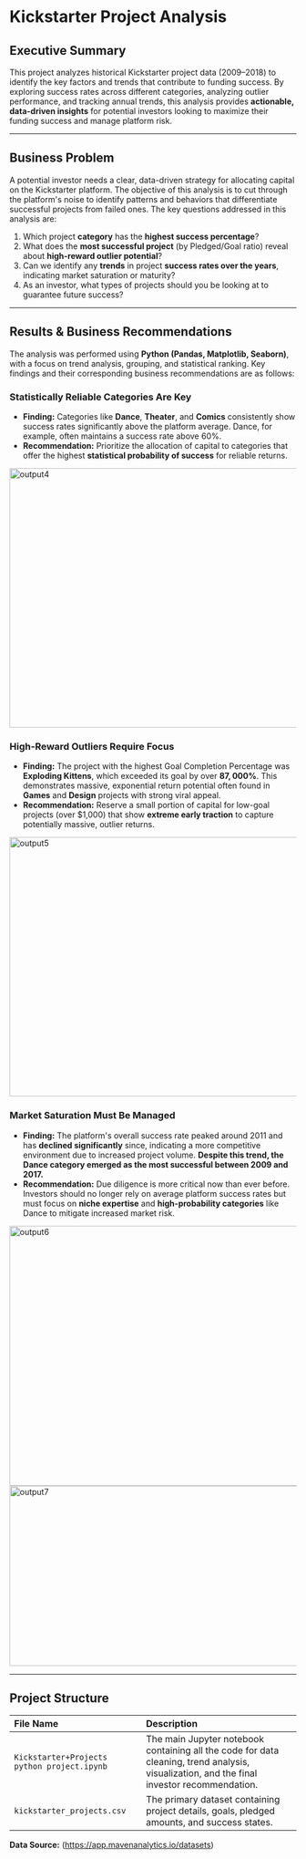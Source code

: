 # Kickstarter Project Analysis

## Executive Summary
This project analyzes historical Kickstarter project data (2009–2018) to identify the key factors and trends that contribute to funding success. By exploring success rates across different categories, analyzing outlier performance, and tracking annual trends, this analysis provides **actionable, data-driven insights** for potential investors looking to maximize their funding success and manage platform risk.

---

## Business Problem
A potential investor needs a clear, data-driven strategy for allocating capital on the Kickstarter platform. The objective of this analysis is to cut through the platform's noise to identify patterns and behaviors that differentiate successful projects from failed ones. The key questions addressed in this analysis are:

1.  Which project **category** has the **highest success percentage**?
2.  What does the **most successful project** (by Pledged/Goal ratio) reveal about **high-reward outlier potential**?
3.  Can we identify any **trends** in project **success rates over the years**, indicating market saturation or maturity?
4.  As an investor, what types of projects should you be looking at to guarantee future success?

---

## Results & Business Recommendations
The analysis was performed using **Python (Pandas, Matplotlib, Seaborn)**, with a focus on trend analysis, grouping, and statistical ranking. Key findings and their corresponding business recommendations are as follows:

### Statistically Reliable Categories Are Key
* **Finding:** Categories like **Dance**, **Theater**, and **Comics** consistently show success rates significantly above the platform average. Dance, for example, often maintains a success rate above $60\%$.
* **Recommendation:** Prioritize the allocation of capital to categories that offer the highest **statistical probability of success** for reliable returns.

<img width="634" height="455" alt="output4" src="https://github.com/user-attachments/assets/43855f03-fa20-4cf9-8e97-61c0653fe973" />


### High-Reward Outliers Require Focus
* **Finding:** The project with the highest Goal Completion Percentage was **Exploding Kittens**, which exceeded its goal by over **$87,000\%$**. This demonstrates massive, exponential return potential often found in **Games** and **Design** projects with strong viral appeal.
* **Recommendation:** Reserve a small portion of capital for low-goal projects (over \$1,000) that show **extreme early traction** to capture potentially massive, outlier returns.
  
<img width="967" height="455" alt="output5" src="https://github.com/user-attachments/assets/e3004e23-5635-40f5-a8e0-0e022047e59f" />

### Market Saturation Must Be Managed
* **Finding:** The platform's overall success rate peaked around 2011 and has **declined significantly** since, indicating a more competitive environment due to increased project volume. **Despite this trend, the Dance category emerged as the most successful between 2009 and 2017.**
* **Recommendation:** Due diligence is more critical now than ever before. Investors should no longer rely on average platform success rates but must focus on **niche expertise** and **high-probability categories** like Dance to mitigate increased market risk.


<img width="576" height="456" alt="output6" src="https://github.com/user-attachments/assets/d3b9a98f-4c45-4a4d-b062-76eb91232c4f" />

<img width="1238" height="316" alt="output7" src="https://github.com/user-attachments/assets/f53a865a-400c-44cd-991f-202faa8188bc" />


---

## Project Structure
| File Name | Description |
| :--- | :--- |
| `Kickstarter+Projects python project.ipynb` | The main Jupyter notebook containing all the code for data cleaning, trend analysis, visualization, and the final investor recommendation. |
| `kickstarter_projects.csv` | The primary dataset containing project details, goals, pledged amounts, and success states. |

**Data Source:** (https://app.mavenanalytics.io/datasets)

